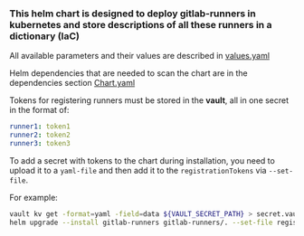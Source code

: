 ### This helm chart is designed to deploy gitlab-runners in kubernetes and store descriptions of all these runners in a dictionary (IaC)

All available parameters and their values are described in [values.yaml](values.yaml)

Helm dependencies that are needed to scan the chart are in the dependencies section [Chart.yaml](Chart.yaml)

Tokens for registering runners must be stored in the **vault**, all in one secret in the format of:

```yaml
runner1: token1
runner2: token2
runner3: token3
```

To add a secret with tokens to the chart during installation, you need to upload it to a `yaml-file` and then add it to the `registrationTokens` via `--set-file`.

For example:
```sh
vault kv get -format=yaml -field=data ${VAULT_SECRET_PATH} > secret.vault.yaml
helm upgrade --install gitlab-runners gitlab-runners/. --set-file registrationTokens=secret.vault.yaml
```
